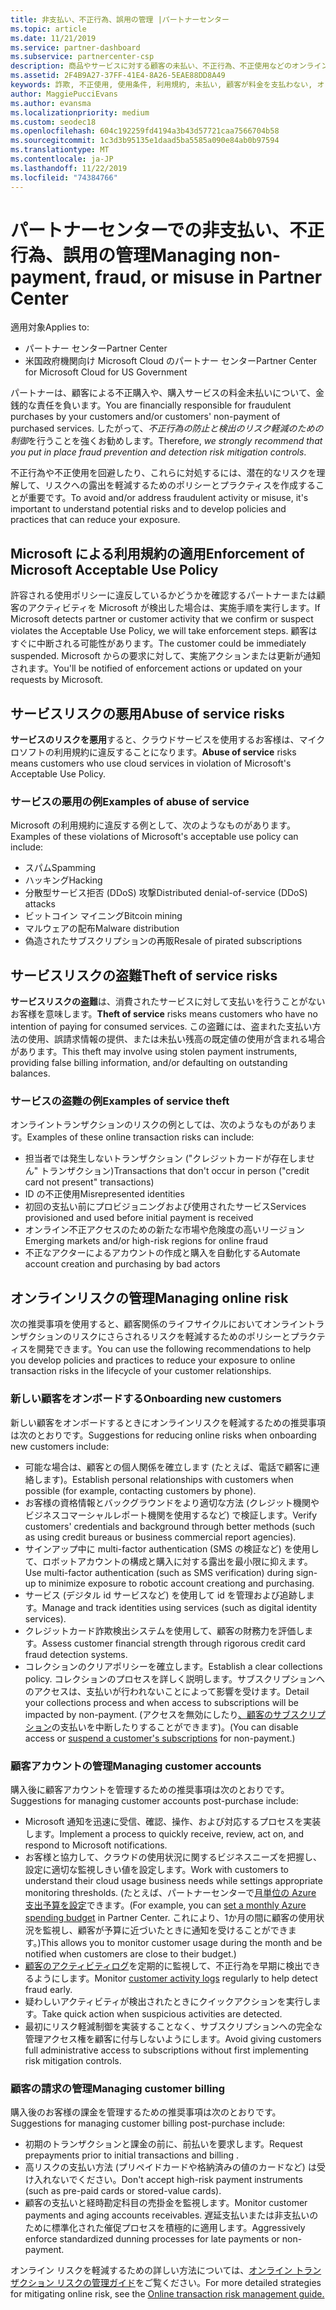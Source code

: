 ```yaml
---
title: 非支払い、不正行為、誤用の管理 |パートナーセンター
ms.topic: article
ms.date: 11/21/2019
ms.service: partner-dashboard
ms.subservice: partnercenter-csp
description: 商品やサービスに対する顧客の未払い、不正行為、不正使用などのオンライン トランザクション リスクを管理するための戦略。
ms.assetid: 2F4B9A27-37FF-41E4-8A26-5EAE88DD8A49
keywords: 詐欺, 不正使用, 使用条件, 利用規約, 未払い, 顧客が料金を支払わない, オンライン リスク, サービスの盗用, サービスの不正使用, サブスクリプションの一時停止,
author: MaggiePucciEvans
ms.author: evansma
ms.localizationpriority: medium
ms.custom: seodec18
ms.openlocfilehash: 604c192259fd4194a3b43d57721caa7566704b58
ms.sourcegitcommit: 1c3d3b95135e1daad5ba5585a090e84ab0b97594
ms.translationtype: MT
ms.contentlocale: ja-JP
ms.lasthandoff: 11/22/2019
ms.locfileid: "74384766"
---
```

# <a name="managing-non-payment-fraud-or-misuse-in-partner-center"></a><span data-ttu-id="df836-104">パートナーセンターでの非支払い、不正行為、誤用の管理</span><span class="sxs-lookup"><span data-stu-id="df836-104">Managing non-payment, fraud, or misuse in Partner Center</span></span>

<span data-ttu-id="df836-105">適用対象</span><span class="sxs-lookup"><span data-stu-id="df836-105">Applies to:</span></span>

- <span data-ttu-id="df836-106">パートナー センター</span><span class="sxs-lookup"><span data-stu-id="df836-106">Partner Center</span></span>
- <span data-ttu-id="df836-107">米国政府機関向け Microsoft Cloud のパートナー センター</span><span class="sxs-lookup"><span data-stu-id="df836-107">Partner Center for Microsoft Cloud for US Government</span></span>

<span data-ttu-id="df836-108">パートナーは、顧客による不正購入や、購入サービスの料金未払いについて、金銭的な責任を負います。</span><span class="sxs-lookup"><span data-stu-id="df836-108">You are financially responsible for fraudulent purchases by your customers and/or customers' non-payment of purchased services.</span></span> <span data-ttu-id="df836-109">したがって、*不正行為の防止と検出のリスク軽減のための制御*を行うことを強くお勧めします。</span><span class="sxs-lookup"><span data-stu-id="df836-109">Therefore, *we strongly recommend that you put in place fraud prevention and detection risk mitigation controls*.</span></span>

<span data-ttu-id="df836-110">不正行為や不正使用を回避したり、これらに対処するには、潜在的なリスクを理解して、リスクへの露出を軽減するためのポリシーとプラクティスを作成することが重要です。</span><span class="sxs-lookup"><span data-stu-id="df836-110">To avoid and/or address fraudulent activity or misuse, it's important to understand potential risks and to develop policies and practices that can reduce your exposure.</span></span>

## <a name="enforcement-of-microsoft-acceptable-use-policy"></a><span data-ttu-id="df836-111">Microsoft による利用規約の適用</span><span class="sxs-lookup"><span data-stu-id="df836-111">Enforcement of Microsoft Acceptable Use Policy</span></span>

<span data-ttu-id="df836-112">許容される使用ポリシーに違反しているかどうかを確認するパートナーまたは顧客のアクティビティを Microsoft が検出した場合は、実施手順を実行します。</span><span class="sxs-lookup"><span data-stu-id="df836-112">If Microsoft detects partner or customer activity that we confirm or suspect violates the Acceptable Use Policy, we will take enforcement steps.</span></span> <span data-ttu-id="df836-113">顧客はすぐに中断される可能性があります。</span><span class="sxs-lookup"><span data-stu-id="df836-113">The customer could be immediately suspended.</span></span> <span data-ttu-id="df836-114">Microsoft からの要求に対して、実施アクションまたは更新が通知されます。</span><span class="sxs-lookup"><span data-stu-id="df836-114">You'll be notified of enforcement actions or updated on your requests by Microsoft.</span></span>

## <a name="abuse-of-service-risks"></a><span data-ttu-id="df836-115">サービスリスクの悪用</span><span class="sxs-lookup"><span data-stu-id="df836-115">Abuse of service risks</span></span>

<span data-ttu-id="df836-116">**サービスのリスクを悪用**すると、クラウドサービスを使用するお客様は、マイクロソフトの利用規約に違反することになります。</span><span class="sxs-lookup"><span data-stu-id="df836-116">**Abuse of service** risks means customers who use cloud services in violation of Microsoft's Acceptable Use Policy.</span></span>

### <a name="examples-of-abuse-of-service"></a><span data-ttu-id="df836-117">サービスの悪用の例</span><span class="sxs-lookup"><span data-stu-id="df836-117">Examples of abuse of service</span></span>

<span data-ttu-id="df836-118">Microsoft の利用規約に違反する例として、次のようなものがあります。</span><span class="sxs-lookup"><span data-stu-id="df836-118">Examples of these violations of Microsoft's acceptable use policy can include:</span></span>

- <span data-ttu-id="df836-119">スパム</span><span class="sxs-lookup"><span data-stu-id="df836-119">Spamming</span></span>
- <span data-ttu-id="df836-120">ハッキング</span><span class="sxs-lookup"><span data-stu-id="df836-120">Hacking</span></span>
- <span data-ttu-id="df836-121">分散型サービス拒否 (DDoS) 攻撃</span><span class="sxs-lookup"><span data-stu-id="df836-121">Distributed denial-of-service (DDoS) attacks</span></span>
- <span data-ttu-id="df836-122">ビットコイン マイニング</span><span class="sxs-lookup"><span data-stu-id="df836-122">Bitcoin mining</span></span>
- <span data-ttu-id="df836-123">マルウェアの配布</span><span class="sxs-lookup"><span data-stu-id="df836-123">Malware distribution</span></span>
- <span data-ttu-id="df836-124">偽造されたサブスクリプションの再販</span><span class="sxs-lookup"><span data-stu-id="df836-124">Resale of pirated subscriptions</span></span>

## <a name="theft-of-service-risks"></a><span data-ttu-id="df836-125">サービスリスクの盗難</span><span class="sxs-lookup"><span data-stu-id="df836-125">Theft of service risks</span></span>

<span data-ttu-id="df836-126">**サービスリスクの盗難**は、消費されたサービスに対して支払いを行うことがないお客様を意味します。</span><span class="sxs-lookup"><span data-stu-id="df836-126">**Theft of service** risks means customers who have no intention of paying for consumed services.</span></span> <span data-ttu-id="df836-127">この盗難には、盗まれた支払い方法の使用、誤請求情報の提供、または未払い残高の既定値の使用が含まれる場合があります。</span><span class="sxs-lookup"><span data-stu-id="df836-127">This theft may involve using stolen payment instruments, providing false billing information, and/or defaulting on outstanding balances.</span></span>

### <a name="examples-of-service-theft"></a><span data-ttu-id="df836-128">サービスの盗難の例</span><span class="sxs-lookup"><span data-stu-id="df836-128">Examples of service theft</span></span>

<span data-ttu-id="df836-129">オンライントランザクションのリスクの例としては、次のようなものがあります。</span><span class="sxs-lookup"><span data-stu-id="df836-129">Examples of these online transaction risks can include:</span></span>

- <span data-ttu-id="df836-130">担当者では発生しないトランザクション ("クレジットカードが存在しません" トランザクション)</span><span class="sxs-lookup"><span data-stu-id="df836-130">Transactions that don't occur in person ("credit card not present" transactions)</span></span>
- <span data-ttu-id="df836-131">ID の不正使用</span><span class="sxs-lookup"><span data-stu-id="df836-131">Misrepresented identities</span></span>
- <span data-ttu-id="df836-132">初回の支払い前にプロビジョニングおよび使用されたサービス</span><span class="sxs-lookup"><span data-stu-id="df836-132">Services provisioned and used before initial payment is received</span></span>
- <span data-ttu-id="df836-133">オンライン不正アクセスのための新たな市場や危険度の高いリージョン</span><span class="sxs-lookup"><span data-stu-id="df836-133">Emerging markets and/or high-risk regions for online fraud</span></span>
- <span data-ttu-id="df836-134">不正なアクターによるアカウントの作成と購入を自動化する</span><span class="sxs-lookup"><span data-stu-id="df836-134">Automate account creation and purchasing by bad actors</span></span>

## <a name="managing-online-risk"></a><span data-ttu-id="df836-135">オンラインリスクの管理</span><span class="sxs-lookup"><span data-stu-id="df836-135">Managing online risk</span></span>

<span data-ttu-id="df836-136">次の推奨事項を使用すると、顧客関係のライフサイクルにおいてオンライントランザクションのリスクにさらされるリスクを軽減するためのポリシーとプラクティスを開発できます。</span><span class="sxs-lookup"><span data-stu-id="df836-136">You can use the following recommendations to help you develop policies and practices to reduce your exposure to online transaction risks in the lifecycle of your customer relationships.</span></span>

### <a name="onboarding-new-customers"></a><span data-ttu-id="df836-137">新しい顧客をオンボードする</span><span class="sxs-lookup"><span data-stu-id="df836-137">Onboarding new customers</span></span>

<span data-ttu-id="df836-138">新しい顧客をオンボードするときにオンラインリスクを軽減するための推奨事項は次のとおりです。</span><span class="sxs-lookup"><span data-stu-id="df836-138">Suggestions for reducing online risks when onboarding new customers include:</span></span>

- <span data-ttu-id="df836-139">可能な場合は、顧客との個人関係を確立します (たとえば、電話で顧客に連絡します)。</span><span class="sxs-lookup"><span data-stu-id="df836-139">Establish personal relationships with customers when possible (for example, contacting customers by phone).</span></span>
- <span data-ttu-id="df836-140">お客様の資格情報とバックグラウンドをより適切な方法 (クレジット機関やビジネスコマーシャルレポート機関を使用するなど) で検証します。</span><span class="sxs-lookup"><span data-stu-id="df836-140">Verify customers' credentials and background through better methods (such as using credit bureaus or business commercial report agencies).</span></span>
- <span data-ttu-id="df836-141">サインアップ中に multi-factor authentication (SMS の検証など) を使用して、ロボットアカウントの構成と購入に対する露出を最小限に抑えます。</span><span class="sxs-lookup"><span data-stu-id="df836-141">Use multi-factor authentication (such as SMS verification) during sign-up to minimize exposure to robotic account creationg and purchasing.</span></span>
- <span data-ttu-id="df836-142">サービス (デジタル id サービスなど) を使用して id を管理および追跡します。</span><span class="sxs-lookup"><span data-stu-id="df836-142">Manage and track identities using services (such as digital identity services).</span></span>
- <span data-ttu-id="df836-143">クレジットカード詐欺検出システムを使用して、顧客の財務力を評価します。</span><span class="sxs-lookup"><span data-stu-id="df836-143">Assess customer financial strength through rigorous credit card fraud detection systems.</span></span>
- <span data-ttu-id="df836-144">コレクションのクリアポリシーを確立します。</span><span class="sxs-lookup"><span data-stu-id="df836-144">Establish a clear collections policy.</span></span> <span data-ttu-id="df836-145">コレクションのプロセスを詳しく説明します。サブスクリプションへのアクセスは、支払いが行われないことによって影響を受けます。</span><span class="sxs-lookup"><span data-stu-id="df836-145">Detail your collections process and when access to subscriptions will be impacted by non-payment.</span></span> <span data-ttu-id="df836-146">(アクセスを無効にしたり[、顧客のサブスクリプション](suspend-a-subscription.md)の支払いを中断したりすることができます)。</span><span class="sxs-lookup"><span data-stu-id="df836-146">(You can disable access or [suspend a customer's subscriptions](suspend-a-subscription.md) for non-payment.)</span></span>

### <a name="managing-customer-accounts"></a><span data-ttu-id="df836-147">顧客アカウントの管理</span><span class="sxs-lookup"><span data-stu-id="df836-147">Managing customer accounts</span></span>

<span data-ttu-id="df836-148">購入後に顧客アカウントを管理するための推奨事項は次のとおりです。</span><span class="sxs-lookup"><span data-stu-id="df836-148">Suggestions for managing customer accounts post-purchase include:</span></span>

- <span data-ttu-id="df836-149">Microsoft 通知を迅速に受信、確認、操作、および対応するプロセスを実装します。</span><span class="sxs-lookup"><span data-stu-id="df836-149">Implement a process to quickly receive, review, act on, and respond to Microsoft notifications.</span></span>
- <span data-ttu-id="df836-150">お客様と協力して、クラウドの使用状況に関するビジネスニーズを把握し、設定に適切な監視しきい値を設定します。</span><span class="sxs-lookup"><span data-stu-id="df836-150">Work with customers to understand their cloud usage business needs while settings appropriate monitoring thresholds.</span></span> <span data-ttu-id="df836-151">(たとえば、パートナーセンターで[月単位の Azure 支出予算を設定](set-an-azure-spending-budget-for-your-customers.md)できます。</span><span class="sxs-lookup"><span data-stu-id="df836-151">(For example, you can [set a monthly Azure spending budget](set-an-azure-spending-budget-for-your-customers.md) in Partner Center.</span></span> <span data-ttu-id="df836-152">これにより、1か月の間に顧客の使用状況を監視し、顧客が予算に近づいたときに通知を受けることができます。)</span><span class="sxs-lookup"><span data-stu-id="df836-152">This allows you to monitor customer usage during the month and be notified when customers are close to their budget.)</span></span>
- <span data-ttu-id="df836-153">[顧客のアクティビティログ](activity-logs.md)を定期的に監視して、不正行為を早期に検出できるようにします。</span><span class="sxs-lookup"><span data-stu-id="df836-153">Monitor [customer activity logs](activity-logs.md) regularly to help detect fraud early.</span></span>
- <span data-ttu-id="df836-154">疑わしいアクティビティが検出されたときにクイックアクションを実行します。</span><span class="sxs-lookup"><span data-stu-id="df836-154">Take quick action when suspicious activities are detected.</span></span>
- <span data-ttu-id="df836-155">最初にリスク軽減制御を実装することなく、サブスクリプションへの完全な管理アクセス権を顧客に付与しないようにします。</span><span class="sxs-lookup"><span data-stu-id="df836-155">Avoid giving customers full administrative access to subscriptions without first implementing risk mitigation controls.</span></span>

### <a name="managing-customer-billing"></a><span data-ttu-id="df836-156">顧客の請求の管理</span><span class="sxs-lookup"><span data-stu-id="df836-156">Managing customer billing</span></span>

<span data-ttu-id="df836-157">購入後のお客様の課金を管理するための推奨事項は次のとおりです。</span><span class="sxs-lookup"><span data-stu-id="df836-157">Suggestions for managing customer billing post-purchase include:</span></span>

- <span data-ttu-id="df836-158">初期のトランザクションと課金の前に、前払いを要求します。</span><span class="sxs-lookup"><span data-stu-id="df836-158">Request prepayments prior to initial transactions and billing .</span></span>
- <span data-ttu-id="df836-159">高リスクの支払い方法 (プリペイドカードや格納済みの値のカードなど) は受け入れないでください。</span><span class="sxs-lookup"><span data-stu-id="df836-159">Don't accept high-risk payment instruments (such as pre-paid cards or stored-value cards).</span></span>
- <span data-ttu-id="df836-160">顧客の支払いと経時勘定科目の売掛金を監視します。</span><span class="sxs-lookup"><span data-stu-id="df836-160">Monitor customer payments and aging accounts receivables.</span></span> <span data-ttu-id="df836-161">遅延支払いまたは非支払いのために標準化された催促プロセスを積極的に適用します。</span><span class="sxs-lookup"><span data-stu-id="df836-161">Aggressively enforce standardized dunning processes for late payments or non-payment.</span></span>

<span data-ttu-id="df836-162">オンライン リスクを軽減するための詳しい方法については、[オンライン トランザクション リスクの管理ガイド](https://assets.windowsphone.com/7d885238-e13b-4f10-a682-3d5adacd2859/CSP-PartnerRiskGuide-APSFinal_InvariantCulture_Default.zip)をご覧ください。</span><span class="sxs-lookup"><span data-stu-id="df836-162">For more detailed strategies for mitigating online risk, see the [Online transaction risk management guide.](https://assets.windowsphone.com/7d885238-e13b-4f10-a682-3d5adacd2859/CSP-PartnerRiskGuide-APSFinal_InvariantCulture_Default.zip)</span></span>
